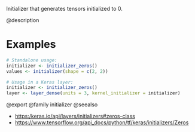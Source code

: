 Initializer that generates tensors initialized to 0.

@description

# Examples

```r
# Standalone usage:
initializer <- initializer_zeros()
values <- initializer(shape = c(2, 2))
```


```r
# Usage in a Keras layer:
initializer <- initializer_zeros()
layer <- layer_dense(units = 3, kernel_initializer = initializer)
```

@export
@family initializer
@seealso
+ <https:/keras.io/api/layers/initializers#zeros-class>
+ <https://www.tensorflow.org/api_docs/python/tf/keras/initializers/Zeros>
